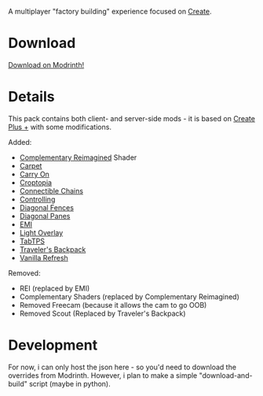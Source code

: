 A multiplayer "factory building" experience focused on [Create](https://modrinth.com/mod/create).

# Download

[Download on Modrinth!](https://modrinth.com/modpack/q1cc-create-modpack)

# Details

This pack contains both client- and server-side mods - it is based on [Create Plus +](https://modrinth.com/modpack/create-plus-+) with some modifications.

Added:
* [Complementary Reimagined](https://modrinth.com/shader/complementary-reimagined) Shader
* [Carpet](https://modrinth.com/mod/carpet)
* [Carry On](https://modrinth.com/mod/carry-on)
* [Croptopia](https://www.curseforge.com/minecraft/mc-mods/croptopia)
* [Connectible Chains](https://modrinth.com/mod/connectible_chains)
* [Controlling](https://modrinth.com/mod/controlling)
* [Diagonal Fences](https://modrinth.com/mod/diagonal-fences)
* [Diagonal Panes](https://modrinth.com/mod/diagonal-panes)
* [EMI](https://modrinth.com/mod/emi)
* [Light Overlay](https://modrinth.com/mod/light-overlay)
* [TabTPS](https://modrinth.com/plugin/tabtps)
* [Traveler's Backpack](https://modrinth.com/mod/travelersbackpack)
* [Vanilla Refresh](https://modrinth.com/datapack/vanilla-refresh)

Removed:
* REI (replaced by EMI)
* Complementary Shaders (replaced by Complementary Reimagined)
* Removed Freecam (because it allows the cam to go OOB)
* Removed Scout (Replaced by Traveler's Backpack)

# Development

For now, i can only host the json here - so you'd need to download the overrides from Modrinth.
However, i plan to make a simple "download-and-build" script (maybe in python).
